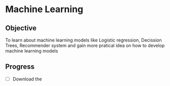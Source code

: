 # Machine Learning

## Objective 
To learn about machine learning models like Logistic regression, Decission Trees, Recommender system and gain more pratical idea on how to develop machine learning models 

## Progress
- [ ] Download the 
